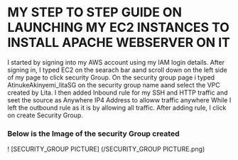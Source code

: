 # MY STEP TO STEP GUIDE ON LAUNCHING MY EC2 INSTANCES TO INSTALL APACHE WEBSERVER ON IT
I started by signing into my AWS account using my IAM login details.
After signing in, I typed EC2 on the searach bar aand scroll down on the left side of my page to click security Group.
On the security group page i typed AtinukeAkinyemi_litaSG on the security group name aand select the VPC created by Lita.
I then added Inbound rule for my SSH and HTTP traffic and seet the source as Anywhere IP4 Address to alloww traffic anywhere While I left the outbound rule as it is by allowing all traffic.
After adding rule, I click on create Security Group.
### Below is the Image of the security Group created
! [SECURITY_GROUP PICTURE] (/SECURITY_GROUP PICTURE.png)

